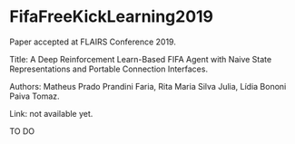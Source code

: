 # FifaFreeKickLearning2019

Paper accepted at FLAIRS Conference 2019.

Title: A Deep Reinforcement Learn-Based FIFA Agent with Naive State Representations and Portable Connection Interfaces.

Authors: Matheus Prado Prandini Faria, Rita Maria Silva Julia, Lídia Bononi Paiva Tomaz.

Link: not available yet.

TO DO
